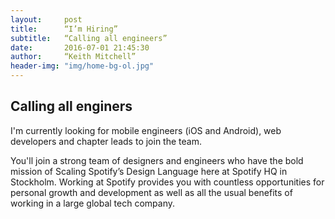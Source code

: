 ```yaml
---
layout:     post
title:      “I’m Hiring”
subtitle:   “Calling all engineers”
date:       2016-07-01 21:45:30
author:     “Keith Mitchell”
header-img: "img/home-bg-ol.jpg"
---
```

<h2 class="section-heading">Calling all enginers</h2>

<p>I'm currently looking for mobile engineers (iOS and Android), web developers and chapter leads to join the team.</p>

<p>You'll join a strong team of designers and engineers who have the bold mission of Scaling Spotify’s Design Language here at Spotify HQ in Stockholm. Working at Spotify provides you with countless opportunities for personal growth and development as well as all the usual benefits of working in a large global tech company.</p>